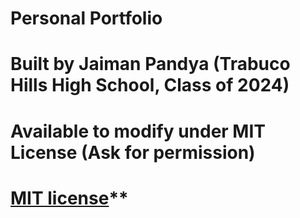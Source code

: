 # Personal Portfolio 
# Built by Jaiman Pandya (Trabuco Hills High School, Class of 2024)
# Available to modify under MIT License (Ask for permission)
# [MIT license](http://opensource.org/licenses/mit-license.php)**